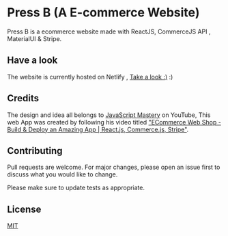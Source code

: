 # Press B (A E-commerce Website)

Press B is a ecommerce website made with ReactJS, CommerceJS API , MaterialUI & Stripe.

## Have a look

The website is currently hosted on Netlify , [Take a look :)](https://pressb.netlify.app/) :)

## Credits
The design and idea all belongs to [JavaScript Mastery](https://www.youtube.com/channel/UCmXmlB4-HJytD7wek0Uo97A) on YouTube, This web App was created by following his video titled ["ECommerce Web Shop - Build & Deploy an Amazing App | React.js, Commerce.js, Stripe"](https://www.youtube.com/watch?v=377AQ0y6LPA).

## Contributing
Pull requests are welcome. For major changes, please open an issue first to discuss what you would like to change.

Please make sure to update tests as appropriate.

## License
[MIT](https://choosealicense.com/licenses/mit/)
